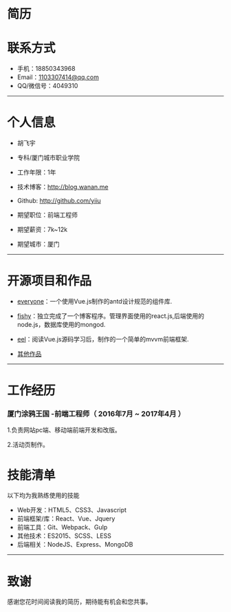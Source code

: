 # 简历

# 联系方式


- 手机：18850343968
- Email：1103307414@qq.com
- QQ/微信号：4049310

---

# 个人信息

 - 胡飞宇
 - 专科/厦门城市职业学院
 - 工作年限：1年
 - 技术博客：http://blog.wanan.me
 - Github: http://github.com/yiiu

 - 期望职位：前端工程师
 - 期望薪资：7k~12k
 - 期望城市：厦门

---


# 开源项目和作品
 - [everyone](github.com/yiiu/everyone)：一个使用Vue.js制作的antd设计规范的组件库.
  

 - [fishy](github.com/fishying)：独立完成了一个博客程序。管理界面使用的react.js,后端使用的node.js，数据库使用的mongod.
 
 - [eel](github.com/yiiu/eel)：阅读Vue.js源码学习后，制作的一个简单的mvvm前端框架.

 - [其他作品](github.com/yiiu)

---


# 工作经历


### 厦门涂鸦王国 -前端工程师（ 2016年7月 ~ 2017年4月 ）

   1.负责网站pc端、移动端前端开发和改版。

   2.活动页制作。


# 技能清单


以下均为我熟练使用的技能

- Web开发：HTML5、CSS3、Javascript
- 前端框架/库：React、Vue、Jquery
- 前端工具：Git、Webpack、Gulp
- 其他技术：ES2015、SCSS、LESS
- 后端相关：NodeJS、Express、MongoDB




---

# 致谢
感谢您花时间阅读我的简历，期待能有机会和您共事。
